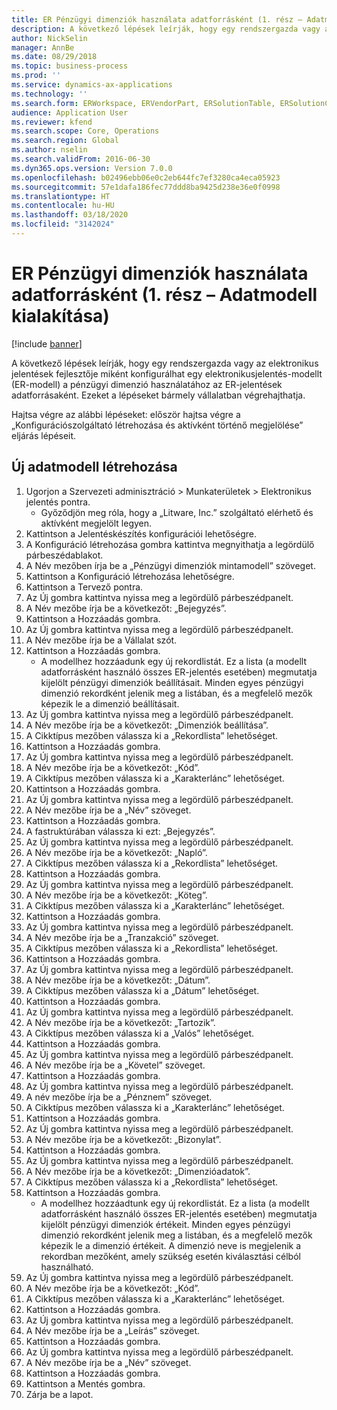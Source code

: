 ```yaml
---
title: ER Pénzügyi dimenziók használata adatforrásként (1. rész – Adatmodell kialakítása)
description: A következő lépések leírják, hogy egy rendszergazda vagy az elektronikus jelentések fejlesztője miként konfigurálhat egy elektronikusjelentés-modellt (ER-modell) a pénzügyi dimenzió használatához az ER-jelentések adatforrásaként.
author: NickSelin
manager: AnnBe
ms.date: 08/29/2018
ms.topic: business-process
ms.prod: ''
ms.service: dynamics-ax-applications
ms.technology: ''
ms.search.form: ERWorkspace, ERVendorPart, ERSolutionTable, ERSolutionCreateDropDialog, ERDataModelDesigner, ERDataModelContentsItemCreationDialog
audience: Application User
ms.reviewer: kfend
ms.search.scope: Core, Operations
ms.search.region: Global
ms.author: nselin
ms.search.validFrom: 2016-06-30
ms.dyn365.ops.version: Version 7.0.0
ms.openlocfilehash: b02496ebb06e0c2eb644fc7ef3280ca4eca05923
ms.sourcegitcommit: 57e1dafa186fec77ddd8ba9425d238e36e0f0998
ms.translationtype: HT
ms.contentlocale: hu-HU
ms.lasthandoff: 03/18/2020
ms.locfileid: "3142024"
---
```

# <a name="er-use-financial-dimensions-as-a-data-source-part-1---design-data-model"></a>ER Pénzügyi dimenziók használata adatforrásként (1. rész – Adatmodell kialakítása)

[!include [banner](../../includes/banner.md)]

A következő lépések leírják, hogy egy rendszergazda vagy az elektronikus jelentések fejlesztője miként konfigurálhat egy elektronikusjelentés-modellt (ER-modell) a pénzügyi dimenzió használatához az ER-jelentések adatforrásaként. Ezeket a lépéseket bármely vállalatban végrehajthatja.

Hajtsa végre az alábbi lépéseket: először hajtsa végre a „Konfigurációszolgáltató létrehozása és aktívként történő megjelölése” eljárás lépéseit.


## <a name="create-a-new-data-model"></a>Új adatmodell létrehozása
1. Ugorjon a Szervezeti adminisztráció > Munkaterületek > Elektronikus jelentés pontra.
    * Győződjön meg róla, hogy a „Litware, Inc.” szolgáltató elérhető és aktívként megjelölt legyen.  
2. Kattintson a Jelentéskészítés konfigurációi lehetőségre.
3. A Konfiguráció létrehozása gombra kattintva megnyithatja a legördülő párbeszédablakot.
4. A Név mezőben írja be a „Pénzügyi dimenziók mintamodell” szöveget.
5. Kattintson a Konfiguráció létrehozása lehetőségre.
6. Kattintson a Tervező pontra.
7. Az Új gombra kattintva nyissa meg a legördülő párbeszédpanelt.
8. A Név mezőbe írja be a következőt: „Bejegyzés”.
9. Kattintson a Hozzáadás gombra.
10. Az Új gombra kattintva nyissa meg a legördülő párbeszédpanelt.
11. A Név mezőbe írja be a Vállalat szót.
12. Kattintson a Hozzáadás gombra.
    * A modellhez hozzáadunk egy új rekordlistát. Ez a lista (a modellt adatforrásként használó összes ER-jelentés esetében) megmutatja kijelölt pénzügyi dimenziók beállításait. Minden egyes pénzügyi dimenzió rekordként jelenik meg a listában, és a megfelelő mezők képezik le a dimenzió beállításait.  
13. Az Új gombra kattintva nyissa meg a legördülő párbeszédpanelt.
14. A Név mezőbe írja be a következőt: „Dimenziók beállítása”.
15. A Cikktípus mezőben válassza ki a „Rekordlista” lehetőséget.
16. Kattintson a Hozzáadás gombra.
17. Az Új gombra kattintva nyissa meg a legördülő párbeszédpanelt.
18. A Név mezőbe írja be a következőt: „Kód”.
19. A Cikktípus mezőben válassza ki a „Karakterlánc” lehetőséget.
20. Kattintson a Hozzáadás gombra.
21. Az Új gombra kattintva nyissa meg a legördülő párbeszédpanelt.
22. A Név mezőbe írja be a „Név” szöveget.
23. Kattintson a Hozzáadás gombra.
24. A fastruktúrában válassza ki ezt: „Bejegyzés”.
25. Az Új gombra kattintva nyissa meg a legördülő párbeszédpanelt.
26. A Név mezőbe írja be a következőt: „Napló”.
27. A Cikktípus mezőben válassza ki a „Rekordlista” lehetőséget.
28. Kattintson a Hozzáadás gombra.
29. Az Új gombra kattintva nyissa meg a legördülő párbeszédpanelt.
30. A Név mezőbe írja be a következőt: „Köteg”.
31. A Cikktípus mezőben válassza ki a „Karakterlánc” lehetőséget.
32. Kattintson a Hozzáadás gombra.
33. Az Új gombra kattintva nyissa meg a legördülő párbeszédpanelt.
34. A Név mezőbe írja be a „Tranzakció” szöveget.
35. A Cikktípus mezőben válassza ki a „Rekordlista” lehetőséget.
36. Kattintson a Hozzáadás gombra.
37. Az Új gombra kattintva nyissa meg a legördülő párbeszédpanelt.
38. A Név mezőbe írja be a következőt: „Dátum”.
39. A Cikktípus mezőben válassza ki a „Dátum” lehetőséget.
40. Kattintson a Hozzáadás gombra.
41. Az Új gombra kattintva nyissa meg a legördülő párbeszédpanelt.
42. A Név mezőbe írja be a következőt: „Tartozik”.
43. A Cikktípus mezőben válassza ki a „Valós” lehetőséget.
44. Kattintson a Hozzáadás gombra.
45. Az Új gombra kattintva nyissa meg a legördülő párbeszédpanelt.
46. A Név mezőbe írja be a „Követel” szöveget.
47. Kattintson a Hozzáadás gombra.
48. Az Új gombra kattintva nyissa meg a legördülő párbeszédpanelt.
49. A név mezőbe írja be a „Pénznem” szöveget.
50. A Cikktípus mezőben válassza ki a „Karakterlánc” lehetőséget.
51. Kattintson a Hozzáadás gombra.
52. Az Új gombra kattintva nyissa meg a legördülő párbeszédpanelt.
53. A Név mezőbe írja be a következőt: „Bizonylat”.
54. Kattintson a Hozzáadás gombra.
55. Az Új gombra kattintva nyissa meg a legördülő párbeszédpanelt.
56. A Név mezőbe írja be a következőt: „Dimenzióadatok”.
57. A Cikktípus mezőben válassza ki a „Rekordlista” lehetőséget.
58. Kattintson a Hozzáadás gombra.
    * A modellhez hozzáadtunk egy új rekordlistát. Ez a lista (a modellt adatforrásként használó összes ER-jelentés esetében) megmutatja kijelölt pénzügyi dimenziók értékeit. Minden egyes pénzügyi dimenzió rekordként jelenik meg a listában, és a megfelelő mezők képezik le a dimenzió értékeit. A dimenzió neve is megjelenik a rekordban mezőként, amely szükség esetén kiválasztási célból használható.  
59. Az Új gombra kattintva nyissa meg a legördülő párbeszédpanelt.
60. A Név mezőbe írja be a következőt: „Kód”.
61. A Cikktípus mezőben válassza ki a „Karakterlánc” lehetőséget.
62. Kattintson a Hozzáadás gombra.
63. Az Új gombra kattintva nyissa meg a legördülő párbeszédpanelt.
64. A Név mezőbe írja be a „Leírás” szöveget.
65. Kattintson a Hozzáadás gombra.
66. Az Új gombra kattintva nyissa meg a legördülő párbeszédpanelt.
67. A Név mezőbe írja be a „Név” szöveget.
68. Kattintson a Hozzáadás gombra.
69. Kattintson a Mentés gombra.
70. Zárja be a lapot.

